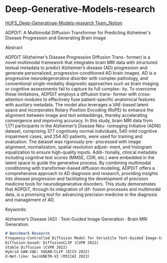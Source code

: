 # Deep-Generative-Models-research


[HUFS_Deep-Generativae-Models-research Team_Notion](https://www.notion.so/10b0afd4e0c58027a322f0ae2744d80e)


ADPDiT: A Multimodal Diffusion Transformer 
for Predicting Alzheimer's Disease Progression and Generating Brain Image


Abstract 


ADPDiT (Alzheimer’s Disease Progression Diffusion Trans-
former) is a novel multimodal framework that integrates brain MRI data
with structured textual metadata to predict Alzheimer’s disease (AD)
progression and generate personalized, progression-conditioned AD brain
images. AD is a progressive neurodegenerative disorder with complex
pathology, and conventional single-modality diagnostic approaches such
as brain imaging or cognitive assessments fail to capture its full complex-
ity. To overcome these limitations, ADPDiT employs a diffusion trans-
former with cross-attention modules to effectively fuse patient-specific
anatomical features with auxiliary metadata. The model also leverages
a VAE-based latent space and incorporates Rotary Position Encoding
(RoPE) to enhance the alignment between image and text embeddings,
thereby accelerating convergence and improving accuracy. In this study,
brain MRI data from 1,171 participants in the Alzheimer’s Disease Neu-
roimaging Initiative (ADNI) dataset, comprising 377 cognitively normal
individuals, 540 mild cognitive impairment cases, and 254 AD patients,
were used for training and evaluation. The dataset was rigorously pre-
processed with image alignment, normalization, spatial resolution adjust-
ment, and histogram equalization to ensure high-quality inputs. Addi-
tionally, clinical metadata including cognitive test scores (MMSE, CDR,
etc.) were embedded in the latent space to guide the generative process.
By combining multimodal conditioning with transformer-based diffusion
modeling, ADPDiT offers a comprehensive approach to AD diagnosis and
research, providing insights into disease progression and facilitating the
development of precision medicine tools for neurodegenerative disorders.
This study demonstrates that ADPDiT, through its integration of dif-
fusion processes and multimodal data, is a promising tool for advancing
precision medicine in the diagnosis and management of AD.



Keywords:

Alzheimer’s Disease (AD) · Text-Guided Image Generation
· Brain MRI Generation.

```markdown
# Benchmark Research 
Frequency-Controlled Diffusion Model for Versatile Text-Guided Image-to-Image Translation (AAAI 2024)
Diffusion-based: DiffusionCLIP (CVPR 2022)
Stable Diffusion (CVPR 2022)
Hybrid GAN-VAE: VQGAN-CLIP (ECCV 2022)
U-Net-like: SwinUNETR-V2 (MICCAI 2023)
```
